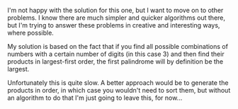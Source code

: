 I'm not happy with the solution for this one, but I want to move on to other
problems. I know there are much simpler and quicker algorithms out there, but
I'm trying to answer these problems in creative and interesting ways, where
possible.

My solution is based on the fact that if you find all possible combinations of
numbers with a certain number of digits (in this case 3) and then find their
products in largest-first order, the first palindrome will by definition be the
largest.

Unfortunately this is quite slow. A better approach would be to generate the
products in order, in which case you wouldn't need to sort them, but without
an algorithm to do that I'm just going to leave this, for now...

